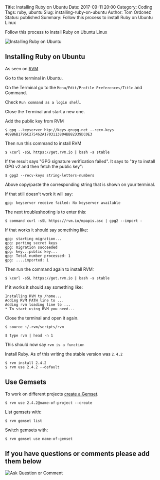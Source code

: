 Title: Installing Ruby on Ubuntu
Date: 2017-09-11 20:00
Category: Coding
Tags: ruby, ubuntu
Slug: installing-ruby-on-ubuntu
Author: Tom Ordonez
Status: published
Summary: Follow this process to install Ruby on Ubuntu Linux

Follow this process to install Ruby on Ubuntu Linux

![Installing Ruby on Ubuntu]({filename}/images/installing-ruby-on-ubuntu.png)

## Installing Ruby on Ubuntu

As seen on <a href="http://rvm.io/" target="_blank">RVM</a>

Go to the terminal in Ubuntu.

On the Terminal go to the `Menu/Edit/Profile Preferences/Title` and Command.

Check `Run command as a login shell`.

Close the Terminal and start a new one.

Add the public key from RVM

    $ gpg --keyserver hkp://keys.gnupg.net --recv-keys 409B6B1796C275462A1703113804BB82D39DC0E3

Then run this command to install RVM

    $ \curl -sSL https://get.rvm.io | bash -s stable

If the result says "GPG signature verification failed". It says to "try to install GPG v2 and then fetch the public key":

    $ gpg2 --recv-keys string-letters-numbers

Above copy/paste the corresponding string that is shown on your terminal.

If that still doesn't work it will say:

    gpg: keyserver receive failed: No keyserver available

The next troubleshooting is to enter this:

    $ command curl -sSL https://rvm.io/mpapis.asc | gpg2 --import -

If that works it should say something like:

    gpg: starting migration...
    gpg: porting secret keys
    gpg: migration succeeded
    gpg: key...public key...
    gpg: Total number processed: 1
    gpg: ....imported: 1

Then run the command again to install RVM:

    $ \curl -sSL https://get.rvm.io | bash -s stable

If it works it should say something like:

    Installing RVM to /home...
    Adding RVM PATH line to ...
    Adding rvm loading line to ...
    * To start using RVM you need...

Close the terminal and open it again.

    $ source ~/.rvm/scripts/rvm

    $ type rvm | head -n 1

This should now say `rvm is a function`

Install Ruby. As of this writing the stable version was `2.4.2`

    $ rvm install 2.4.2
    $ rvm use 2.4.2 --default

## Use Gemsets

To work on different projects <a href="http://rvm.io/gemsets/creating" target="_blank">create a Gemset</a>.

    $ rvm use 2.4.2@name-of-project --create

List gemsets with:

    $ rvm gemset list

Switch gemsets with:

    $ rvm gemset use name-of-gemset


## If you have questions or comments please add them below

![Ask Question or Comment]({filename}/images/tomordonez-ask-question-comment.gif)
